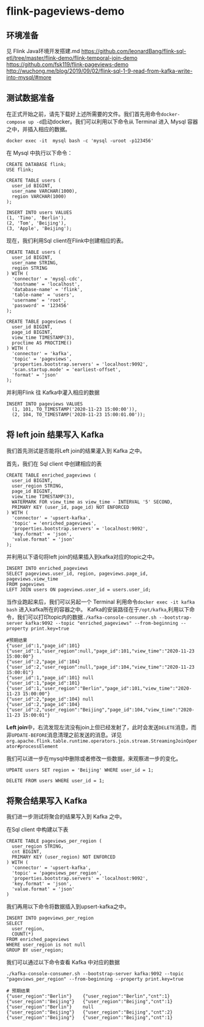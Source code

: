 # flink-pageviews-demo

## 环境准备
见 Flink Java环境开发搭建.md
https://github.com/leonardBang/flink-sql-etl/tree/master/flink-demo/flink-temporal-join-demo
https://github.com/fsk119/flink-pageviews-demo
http://wuchong.me/blog/2019/09/02/flink-sql-1-9-read-from-kafka-write-into-mysql/#more

## 测试数据准备

在正式开始之前，请先下载好上述所需要的文件。我们首先用命令`docker-compose up -d`启动docker。我们可以利用以下命令从 Terminal 进入 Mysql 容器之中，并插入相应的数据。

```
docker exec -it  mysql bash -c 'mysql -uroot -p123456'
```
在 Mysql 中执行以下命令：
```
CREATE DATABASE flink;
USE flink;

CREATE TABLE users (
  user_id BIGINT,
  user_name VARCHAR(1000),
  region VARCHAR(1000)
);

INSERT INTO users VALUES 
(1, 'Timo', 'Berlin'),
(2, 'Tom', 'Beijing'),
(3, 'Apple', 'Beijing');
```

现在，我们利用Sql client在Flink中创建相应的表。
```
CREATE TABLE users (
  user_id BIGINT,
  user_name STRING,
  region STRING
) WITH (
  'connector' = 'mysql-cdc',
  'hostname' = 'localhost',
  'database-name' = 'flink',
  'table-name' = 'users',
  'username' = 'root',
  'password' = '123456'
);

CREATE TABLE pageviews (
  user_id BIGINT,
  page_id BIGINT,
  view_time TIMESTAMP(3),
  proctime AS PROCTIME()
) WITH (
  'connector' = 'kafka',
  'topic' = 'pageviews',
  'properties.bootstrap.servers' = 'localhost:9092',
  'scan.startup.mode' = 'earliest-offset',
  'format' = 'json'
);

```

并利用Flink 往 Kafka中灌入相应的数据

```
INSERT INTO pageviews VALUES
  (1, 101, TO_TIMESTAMP('2020-11-23 15:00:00')),
  (2, 104, TO_TIMESTAMP('2020-11-23 15:00:01.00'));
```

## 将 left join 结果写入 Kafka

我们首先测试是否能将Left join的结果灌入到 Kafka 之中。

首先，我们在 Sql client 中创建相应的表

```
CREATE TABLE enriched_pageviews (
  user_id BIGINT,
  user_region STRING,
  page_id BIGINT,
  view_time TIMESTAMP(3),
  WATERMARK FOR view_time as view_time - INTERVAL '5' SECOND,
  PRIMARY KEY (user_id, page_id) NOT ENFORCED
) WITH (
  'connector' = 'upsert-kafka',
  'topic' = 'enriched_pageviews',
  'properties.bootstrap.servers' = 'localhost:9092',
  'key.format' = 'json',
  'value.format' = 'json'
);
```

并利用以下语句将left join的结果插入到kafka对应的topic之中。

```
INSERT INTO enriched_pageviews
SELECT pageviews.user_id, region, pageviews.page_id, pageviews.view_time
FROM pageviews
LEFT JOIN users ON pageviews.user_id = users.user_id;
```

当作业跑起来后，我们可以另起一个 Terminal 利用命令`docker exec -it kafka bash` 进入kafka所在的容器之中。
Kafka的安装路径在于`/opt/kafka`,利用以下命令，我们可以打印topic内的数据`./kafka-console-consumer.sh --bootstrap-server kafka:9092 --topic "enriched_pageviews" --from-beginning --property print.key=true`

```
#预期结果
{"user_id":1,"page_id":101}	{"user_id":1,"user_region":null,"page_id":101,"view_time":"2020-11-23 15:00:00"}
{"user_id":2,"page_id":104}	{"user_id":2,"user_region":null,"page_id":104,"view_time":"2020-11-23 15:00:01"}
{"user_id":1,"page_id":101}	null
{"user_id":1,"page_id":101}	{"user_id":1,"user_region":"Berlin","page_id":101,"view_time":"2020-11-23 15:00:00"}
{"user_id":2,"page_id":104}	null
{"user_id":2,"page_id":104}	{"user_id":2,"user_region":"Beijing","page_id":104,"view_time":"2020-11-23 15:00:01"}

```
<b>Left join</b>中，右流发现左流没有join上但已经发射了，此时会发送`DELETE`消息，而非`UPDATE-BEFORE`消息清理之前发送的消息。详见`org.apache.flink.table.runtime.operators.join.stream.StreamingJoinOperator#processElement`

我们可以进一步在mysql中删除或者修改一些数据，来观察进一步的变化。

```
UPDATE users SET region = 'Beijing' WHERE user_id = 1;

DELETE FROM users WHERE user_id = 1;
```

## 将聚合结果写入 Kafka

我们进一步测试将聚合的结果写入到 Kafka 之中。

在Sql client 中构建以下表
```
CREATE TABLE pageviews_per_region (
  user_region STRING,
  cnt BIGINT,
  PRIMARY KEY (user_region) NOT ENFORCED
) WITH (
  'connector' = 'upsert-kafka',
  'topic' = 'pageviews_per_region',
  'properties.bootstrap.servers' = 'localhost:9092',
  'key.format' = 'json',
  'value.format' = 'json'
)
```

我们再用以下命令将数据插入到upsert-kafka之中。

```
INSERT INTO pageviews_per_region
SELECT
  user_region,
  COUNT(*)
FROM enriched_pageviews
WHERE user_region is not null
GROUP BY user_region;
```

我们可以通过以下命令查看 Kafka 中对应的数据

```
./kafka-console-consumer.sh --bootstrap-server kafka:9092 --topic "pageviews_per_region" --from-beginning --property print.key=true

# 预期结果
{"user_region":"Berlin"}	{"user_region":"Berlin","cnt":1}
{"user_region":"Beijing"}	{"user_region":"Beijing","cnt":1}
{"user_region":"Berlin"}	null
{"user_region":"Beijing"}	{"user_region":"Beijing","cnt":2}
{"user_region":"Beijing"}	{"user_region":"Beijing","cnt":1}
```

